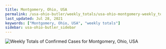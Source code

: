 ```yaml
---
title: Montgomery, Ohio, USA
permalink: /usa-ohio-butler/weekly_totals/usa-ohio-montgomery-weekly_totals.html
last_updated: Jul 28, 2021
keywords: ["Montgomery, Ohio, USA", "weekly totals"]
sidebar: usa-ohio-butler_sidebar
---
```


![Weekly Totals of Confirmed Cases for Montgomery, Ohio, USA](/covid_tracker/images/graphs/usa-ohio-montgomery-weekly_totals_graph.png)
